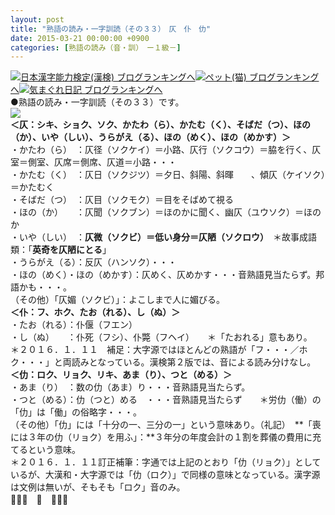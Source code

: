 ```yaml
---
layout: post
title: "熟語の読み・一字訓読（その３３）　仄　仆　仂"
date: 2015-03-21 00:00:00 +0900
categories: [熟語の読み（音・訓）　ー１級－]
---
```


[![](/syuusyuu9701/assets/images/熟語の読み・一字訓読（その３３）-仄-仆-仂-br_c_3028_1.gif)](http://blog.with2.net/link.php?1659096:3028 "日本漢字能力検定(漢検) ブログランキングへ")[日本漢字能力検定(漢検) ブログランキングへ](http://blog.with2.net/link.php?1659096:3028)[![](/syuusyuu9701/assets/images/熟語の読み・一字訓読（その３３）-仄-仆-仂-br_c_1348_1.gif)](http://blog.with2.net/link.php?1659096:1348 "ペット(猫) ブログランキングへ")[ペット(猫) ブログランキングへ](http://blog.with2.net/link.php?1659096:1348)[![](/syuusyuu9701/assets/images/熟語の読み・一字訓読（その３３）-仄-仆-仂-br_c_9257_1.gif)](http://blog.with2.net/link.php?1659096:9257 "気まぐれ日記 ブログランキングへ")[気まぐれ日記 ブログランキングへ](http://blog.with2.net/link.php?1659096:9257)  
●熟語の読み・一字訓読（その３３）です。  
![](/syuusyuu9701/assets/images/熟語の読み・一字訓読（その３３）-仄-仆-仂-20f71c5ccf476f8ebb325ff7e6c76ea0.jpg)  
**＜仄：シキ、ショク、ソク、かたわ（ら）、かたむ（く）、そばだ（つ）、ほの（か）、いや（しい）、うらがえ（る）、ほの（めく）、ほの（めかす）＞**  
・かたわ（ら）　：仄径（ソクケイ）＝小路、仄行（ソクコウ）＝脇を行く、仄室＝側室、仄席＝側席、仄道＝小路・・・  
・かたむ（く）　：仄日（ソクジツ）＝夕日、斜陽、斜暉　　、傾仄（ケイソク）＝かたむく  
・そばだ（つ）　：仄目（ソクモク）＝目をそばめて視る  
・ほの（か）　　：仄聞（ソクブン）＝ほのかに聞く、幽仄（ユウソク）＝ほのか  
・いや（しい）　：**仄微（ソクビ）＝低い身分＝仄陋（ソクロウ）**　＊故事成語類：「**英奇を仄陋にとる**」  
・うらがえ（る）：反仄（ハンソク）・・・  
・ほの（めく）・ほの（めかす）：仄めく、仄めかす・・・音熟語見当たらず。邦語かも・・・。  
（その他）「仄媚（ソクビ）」：よこしまで人に媚びる。  
**＜仆：フ、ホク、たお（れる）、し（ぬ）＞**  
・たお（れる）：仆偃（フエン）  
・し（ぬ）　　：仆死（フシ）、仆斃（フヘイ）　　＊「たおれる」意もあり。  
＊２０１６．１．１１　補足：大字源ではほとんどの熟語が「フ・・・／ホク・・・」と両読みとなっている。漢検第２版では、音による読み分けなし。  
**＜仂：ロク、リョク、リキ、あま（り）、つと（める）＞**  
・あま（り）　：数の仂（あま）り・・・音熟語見当たらず。  
・つと（める）：仂（つと）める　・・・音熟語見当たらず　　＊労仂（働）の「仂」は「働」の俗略字・・・。  
（その他）「仂」には「十分の一、三分の一」という意味あり。（礼記）　**「喪には３年の仂（リョク）を用ふ」：**３年分の年度会計の１割を葬儀の費用に充てるという意味。  
＊２０１６．１．１１訂正補筆：字通では上記のとおり「仂（リョク）」としているが、大漢和・大字源では「仂（ロク）」で同様の意味となっている。漢字源は文例は無いが、そもそも「ロク」音のみ。  
👋👋👋　🐑　👋👋👋  